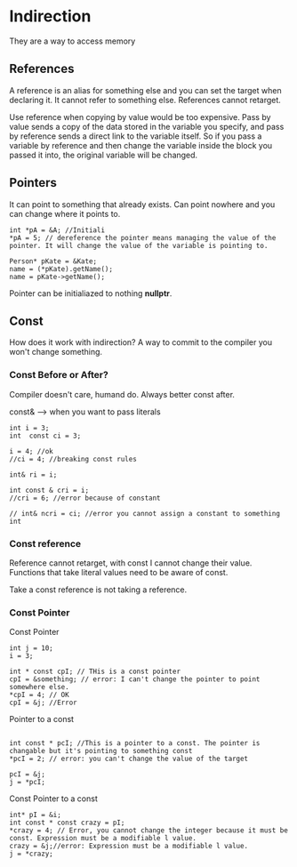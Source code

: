 # Indirection
They are a way to access memory
## References
A reference is an alias for something else and you can set the target when declaring it. It cannot refer to something else.
References cannot retarget.

Use reference when copying by value would be too expensive.
Pass by value sends a copy of the data stored in the variable you specify, and pass by reference sends a direct link to the variable itself. So if you pass a variable by reference and then change the variable inside the block you passed it into, the original variable will be changed.

## Pointers
It can point to something that already exists. Can point nowhere and you can change where it points to.

```
int *pA = &A; //Initiali
*pA = 5; // dereference the pointer means managing the value of the pointer. It will change the value of the variable is pointing to.

Person* pKate = &Kate;
name = (*pKate).getName();
name = pKate->getName();

```

Pointer can be initialiazed to nothing **nullptr**.

## Const
How does it work with indirection?
A way to commit to the compiler you won't change something.

### Const Before or After?
Compiler doesn't care, humand do. Always better const after.

const& --> when you want to pass literals

```
int i = 3;
int  const ci = 3;

i = 4; //ok
//ci = 4; //breaking const rules

int& ri = i;

int const & cri = i; 
//cri = 6; //error because of constant

// int& ncri = ci; //error you cannot assign a constant to something int

```

### Const reference
Reference cannot retarget, with const I cannot change their value.
Functions that take literal values need to be aware of const.

Take a const reference is not taking a reference.

### Const Pointer
Const Pointer
```
int j = 10; 
i = 3;

int * const cpI; // THis is a const pointer
cpI = &something; // error: I can't change the pointer to point somewhere else. 
*cpI = 4; // OK
cpI = &j; //Error
```
Pointer to a const
```

int const * pcI; //This is a pointer to a const. The pointer is changable but it's pointing to something const
*pcI = 2; // error: you can't change the value of the target

pcI = &j;
j = *pcI;
```
Const Pointer to a const
```
int* pI = &i;
int const * const crazy = pI;
*crazy = 4; // Error, you cannot change the integer because it must be const. Expression must be a modifiable l value.
crazy = &j;//error: Expression must be a modifiable l value.
j = *crazy;


```